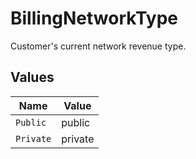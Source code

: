 # BillingNetworkType

Customer's current network revenue type.


## Values

| Name      | Value     |
| --------- | --------- |
| `Public`  | public    |
| `Private` | private   |